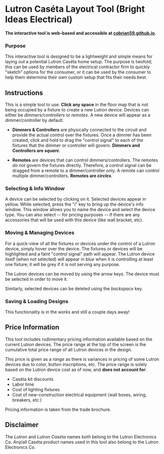 # Lutron Caséta Layout Tool (Bright Ideas Electrical)

**The interactive tool is web-based and accessible at [cobrian59.github.io](https://cobrian59.github.io).**

### Purpose

This interactive tool is designed to be a lightweight and simple means for laying out a potential Lutron Caséta home setup. The purpose is twofold; this can be used by members of the electrical contractor firm to quickly "sketch" options for the consumer, or it can be used by the consumer to help them determine their own custom setup that fits their needs best.


## Instructions

This is a simple tool to use. **Click any space** in the floor map that is not being occupied by a fixture to create a new Lutron device. Devices can either be *dimmers/controllers* or *remotes*. A new device will appear as a dimmer/controller by default.

- **Dimmers & Controllers** are physically connected to the circuit and provide the actual control over the fixtures. Once a dimmer has been created, click and hold to drag the "control signal" to each of the fixtures that the dimmer or controller will govern. **Dimmers and Controllers are _square_**.

- **Remotes** are devices that can control dimmers/controllers. The remotes *do not* govern the fixtures directly. Therefore, a control signal can be dragged from a remote to a dimmer/controller only. A remote can control multiple dimmer/controllers. **Remotes are _circles_**.


### Selecting & Info Window

A device can be selected by clicking on it. Selected devices appear in yellow. While selected, press the "i" key to bring up the device's info window. This window allows you to name the device and select the device type. You can also select -- for pricing purposes -- if there are any accessories that will be used with this device (like wall bracket, etc).


### Moving & Managing Devices

For a quick-view of all the fixtures or devices under the control of a Lutron device, simply hover over the device. The fixtures or devices will be highlighted and a faint "control signal" path will appear. The Lutron device itself (when not selected) will appear in *blue* when it is controlling at least one fixture; it will be grey if it is not serving any purpose.

The Lutron devices can be moved by using the arrow keys. The device must be selected in order to move it.

Similarly, selected devices can be deleted using the *backspace* key.


### Saving & Loading Designs

This functionality is in the works and still a couple days away!


## Price Information

This tool includes rudimentary pricing information available based on the current Lutron devices. The price range at the top of the screen is the cumulative total price range of all Lutron devices in the design. 

This price is given as a _range_ as there is variances in pricing of some Lutron devices due to color, button inscriptions, etc. The price range is solely based on the Lutron device cost as of now, and **does not account for**:

- Caséta kit discounts
- Labor time
- Cost of lighting fixtures
- Cost of new-construction electrical equipment (wall boxes, wiring, breakers, etc.)


Pricing information is taken from the trade brochure.


## Disclaimer

The _Lutron_ and _Lutron Caséta_ names both belong to the Lutron Electronics Co. Any/all Caséta product names used in this tool also belong to the Lutron Electronics Co.

